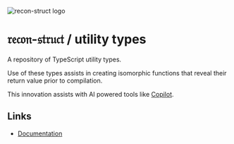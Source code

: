 ![recon-struct logo](https://avatars.githubusercontent.com/u/168223311?s=300)

# 𝔯𝔢𝔠𝔬𝔫-𝔰𝔱𝔯𝔲𝔠𝔱 / utility types

A repository of TypeScript utility types.

Use of these types assists in creating isomorphic functions that reveal their
return value prior to compilation.

This innovation assists with AI powered tools like
[Copilot](https://docs.github.com/en/copilot).

## Links

- [Documentation](https://recon-struct.github.io/utility-types)
